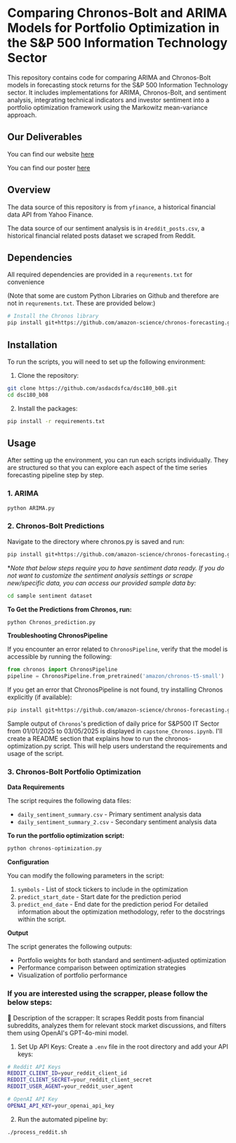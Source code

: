 # Comparing Chronos-Bolt and ARIMA Models for Portfolio Optimization in the S\&P 500 Information Technology Sector
This repository contains code for comparing ARIMA and Chronos-Bolt models in forecasting stock returns for the S&P 500 Information Technology sector. It includes implementations for ARIMA, Chronos-Bolt, and sentiment analysis, integrating technical indicators and investor sentiment into a portfolio optimization framework using the Markowitz mean-variance approach.

## Our Deliverables
You can find our website [here](https://asdacdsfca.github.io/dsc180-b08-website/)

You can find our poster [here](https://drive.google.com/file/d/1V6RnXS4tDHc7dhsLZYl8quiOU0kCbego/view?usp=sharing)
## Overview
The data source of this repository is from `yfinance`, a historical financial data API from Yahoo Finance.

The data source of our sentiment analysis is in `4reddit_posts.csv`, a historical financial related posts dataset we scraped from Reddit.

## Dependencies

All required dependencies are provided in a ```requrements.txt``` for convenience

(Note that some are custom Python Libraries on Github and therefore are not in ```requrements.txt```. These are provided below:)

```bash
# Install the Chronos library
pip install git+https://github.com/amazon-science/chronos-forecasting.git
```

## Installation
To run the scripts, you will need to set up the following environment:

1. Clone the repository:
```bash
git clone https://github.com/asdacdsfca/dsc180_b08.git
cd dsc180_b08
```

2. Install the packages:
```bash
pip install -r requirements.txt
```

## Usage
After setting up the environment, you can run each scripts individually. They are structured so that you can explore each aspect of the time series forecasting pipeline step by step.

### 1. ARIMA
```bash
python ARIMA.py
```
### 2. Chronos-Bolt Predictions
Navigate to the directory where chronos.py is saved and run:
```bash
pip install git+https://github.com/amazon-science/chronos-forecasting.git
```
**Note that below steps require you to have sentiment data ready. If you do not want to customize the sentiment analysis settings or scrape new/specific data, you can access our provided sample data by:*

```bash
cd sample sentiment dataset
```

**To Get the Predictions from Chronos, run:**

```bash
python Chronos_prediction.py
```
**Troubleshooting ChronosPipeline**

If you encounter an error related to ```ChronosPipeline```, verify that the model is accessible by running the following:

```python
from chronos import ChronosPipeline
pipeline = ChronosPipeline.from_pretrained('amazon/chronos-t5-small')
```
If you get an error that ChronosPipeline is not found, try installing Chronos explicitly (if available):
```bash
pip install git+https://github.com/amazon-science/chronos-forecasting.git autogluon pandas numpy torch matplotlib yfinance
```

Sample output of ```Chronos```'s prediction of daily price for S&P500 IT Sector from 01/01/2025 to 03/05/2025 is displayed in ```capstone_Chronos.ipynb```.
I'll create a README section that explains how to run the chronos-optimization.py script. This will help users understand the requirements and usage of the script.

### 3. Chronos-Bolt Portfolio Optimization

**Data Requirements**

The script requires the following data files:
- `daily_sentiment_summary.csv` - Primary sentiment analysis data
- `daily_sentiment_summary_2.csv` - Secondary sentiment analysis data

**To run the portfolio optimization script:**

```bash
python chronos-optimization.py
```

**Configuration**

You can modify the following parameters in the script:

1. `symbols` - List of stock tickers to include in the optimization
2. `predict_start_date` - Start date for the prediction period
3. `predict_end_date` - End date for the prediction period
For detailed information about the optimization methodology, refer to the docstrings within the script.

**Output**

The script generates the following outputs:
- Portfolio weights for both standard and sentiment-adjusted optimization
- Performance comparison between optimization strategies
- Visualization of portfolio performance


### If you are interested using the scrapper, please follow the below steps:

🚀 Description of the scrapper: It scrapes Reddit posts from financial subreddits, analyzes them for relevant stock market discussions, and filters them using OpenAI's GPT-4o-mini model.

1. Set Up API Keys:
Create a `.env` file in the root directory and add your API keys:
```bash
# Reddit API Keys
REDDIT_CLIENT_ID=your_reddit_client_id
REDDIT_CLIENT_SECRET=your_reddit_client_secret
REDDIT_USER_AGENT=your_reddit_user_agent

# OpenAI API Key
OPENAI_API_KEY=your_openai_api_key
```
2. Run the automated pipeline by:
```bash
./process_reddit.sh
```
